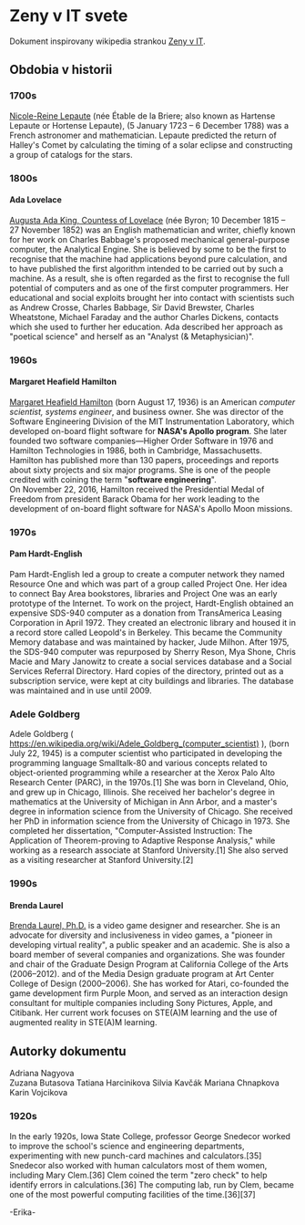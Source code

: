 # Zeny v IT svete

Dokument inspirovany wikipedia strankou [Zeny v IT](https://en.wikipedia.org/wiki/Women_in_computing).

## Obdobia v historii

### 1700s
[Nicole-Reine Lepaute](https://en.wikipedia.org/wiki/Nicole-Reine_Lepaute) (née Étable de la Briere; also known as Hartense Lepaute or Hortense Lepaute), (5 January 1723 – 6 December 1788) was a French astronomer and mathematician. Lepaute predicted the return of Halley's Comet by calculating the timing of a solar eclipse and constructing a group of catalogs for the stars. 
### 1800s

#### Ada Lovelace

[Augusta Ada King, Countess of Lovelace](https://en.wikipedia.org/wiki/Ada_Lovelace) (née Byron; 10 December 1815 – 27 November 1852) was an English mathematician and writer, chiefly known for her work on Charles Babbage's proposed mechanical general-purpose computer, the Analytical Engine. She is believed by some to be the first to recognise that the machine had applications beyond pure calculation, and to have published the first algorithm intended to be carried out by such a machine. As a result, she is often regarded as the first to recognise the full potential of computers and as one of the first computer programmers.
Her educational and social exploits brought her into contact with scientists such as Andrew Crosse, Charles Babbage, Sir David Brewster, Charles Wheatstone, Michael Faraday and the author Charles Dickens, contacts which she used to further her education. Ada described her approach as "poetical science" and herself as an "Analyst (& Metaphysician)".

### 1960s

#### **Margaret Heafield Hamilton**  
[Margaret Heafield Hamilton](https://en.wikipedia.org/wiki/Margaret_Hamilton_(software_engineer)) (born August 17, 1936) is an American _computer scientist, systems engineer_, and business owner. She was director of the Software Engineering Division of the MIT Instrumentation Laboratory, which developed on-board flight software for **NASA's Apollo program**. She later founded two software companies—Higher Order Software in 1976 and Hamilton Technologies in 1986, both in Cambridge, Massachusetts.  
Hamilton has published more than 130 papers, proceedings and reports about sixty projects and six major programs. She is one of the people credited with coining the term "**software engineering**".  
On November 22, 2016, Hamilton received the Presidential Medal of Freedom from president Barack Obama for her work leading to the development of on-board flight software for NASA's Apollo Moon missions.  

### 1970s

#### Pam Hardt-English

Pam Hardt-English led a group to create a computer network they named Resource One and which was part of a group called Project One. Her idea to connect Bay Area bookstores, libraries and Project One was an early prototype of the Internet. To work on the project, Hardt-English obtained an expensive SDS-940 computer as a donation from TransAmerica Leasing Corporation in April 1972. They created an electronic library and housed it in a record store called Leopold's in Berkeley. This became the Community Memory database and was maintained by hacker, Jude Milhon. 
After 1975, the SDS-940 computer was repurposed by Sherry Reson, Mya Shone, Chris Macie and Mary Janowitz to create a social services database  and a Social Services Referral Directory. Hard copies of the directory, printed out as a subscription service, were kept at city buildings and libraries.  The database was maintained and in use until 2009.

### Adele Goldberg

Adele Goldberg ( https://en.wikipedia.org/wiki/Adele_Goldberg_(computer_scientist) ), (born July 22, 1945) is a computer scientist who participated in developing the programming language Smalltalk-80 and various concepts related to object-oriented programming while a researcher at the Xerox Palo Alto Research Center (PARC), in the 1970s.[1]
She was born in Cleveland, Ohio, and grew up in Chicago, Illinois. She received her bachelor's degree in mathematics at the University of Michigan in Ann Arbor, and a master's degree in information science from the University of Chicago. She received her PhD in information science from the University of Chicago in 1973. She completed her dissertation, "Computer-Assisted Instruction: The Application of Theorem-proving to Adaptive Response Analysis," while working as a research associate at Stanford University.[1] She also served as a visiting researcher at Stanford University.[2]

### 1990s

#### Brenda Laurel
[Brenda Laurel, Ph.D.](https://en.wikipedia.org/wiki/Brenda_Laurel) is a video game designer and researcher. She is an advocate for diversity and inclusiveness in video games, a "pioneer in developing virtual reality", a public speaker and an academic. She is also a board member of several companies and organizations. She was founder and chair of the Graduate Design Program at California College of the Arts (2006–2012). and of the Media Design graduate program at Art Center College of Design (2000–2006). She has worked for Atari, co-founded the game development firm Purple Moon, and served as an interaction design consultant for multiple companies including Sony Pictures, Apple, and Citibank. Her current work focuses on STE(A)M learning and the use of augmented reality in STE(A)M learning.


## Autorky dokumentu
Adriana Nagyova\
Zuzana Butasova
Tatiana Harcinikova
Silvia Kavčák
Mariana Chnapkova
Karin Vojcikova

### 1920s

In the early 1920s, Iowa State College, professor George Snedecor worked to improve the school's science and engineering departments, experimenting with new punch-card machines and calculators.[35] Snedecor also worked with human calculators most of them women, including Mary Clem.[36] Clem coined the term "zero check" to help identify errors in calculations.[36] The computing lab, run by Clem, became one of the most powerful computing facilities of the time.[36][37]

-Erika-